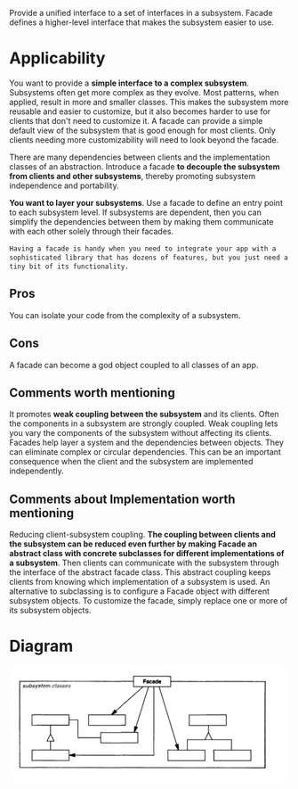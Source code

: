 
Provide a unified interface to a set of interfaces in a subsystem. Facade defines a
higher-level interface that makes the subsystem easier to use.

# Applicability

You want to provide a **simple interface to a complex subsystem**. Subsystems
often get more complex as they evolve. Most patterns, when applied, result
in more and smaller classes. This makes the subsystem more reusable and
easier to customize, but it also becomes harder to use for clients that don't
need to customize it. A facade can provide a simple default view of the
subsystem that is good enough for most clients. Only clients needing more
customizability will need to look beyond the facade.

There are many dependencies between clients and the implementation classes
of an abstraction. Introduce a facade **to decouple the subsystem from clients
and other subsystems**, thereby promoting subsystem independence and
portability.

**You want to layer your subsystems**. Use a facade to define an entry point to
each subsystem level. If subsystems are dependent, then you can simplify
the dependencies between them by making them communicate with each
other solely through their facades.

    Having a facade is handy when you need to integrate your app with a sophisticated library that has dozens of features, but you just need a tiny bit of its functionality.

## Pros

You can isolate your code from the complexity of a subsystem.

## Cons 

A facade can become a god object coupled to all classes of an app.

## Comments worth mentioning

It promotes **weak coupling between the subsystem** and its clients. Often the
components in a subsystem are strongly coupled. Weak coupling lets you
vary the components of the subsystem without affecting its clients. Facades 
help layer a system and the dependencies between objects. They can eliminate
complex or circular dependencies. This can be an important consequence
when the client and the subsystem are implemented independently.

## Comments about Implementation worth mentioning

Reducing client-subsystem coupling. **The coupling between clients and the subsystem
can be reduced even further by making Facade an abstract class
with concrete subclasses for different implementations of a subsystem**. Then
clients can communicate with the subsystem through the interface of the abstract 
facade class. This abstract coupling keeps clients from knowing which
implementation of a subsystem is used.
An alternative to subclassing is to configure a Facade object with different
subsystem objects. To customize the facade, simply replace one or more of
its subsystem objects.

# Diagram

![screenshot](facade.png)

